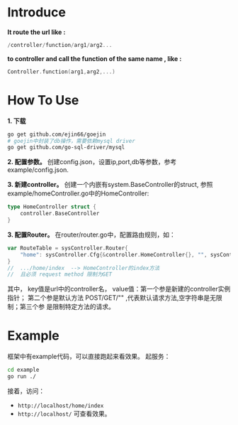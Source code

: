 # Introduce

**It route the url like :**

```go 
/controller/function/arg1/arg2... 
```

**to controller and call the function of the same name , like :**

```go 
Controller.function(arg1,arg2,...)
```


# How To Use

**1. 下载**
```bash
go get github.com/ejin66/goejin
# goejin中封装了db操作，需要依赖mysql driver
go get github.com/go-sql-driver/mysql
```

**2. 配置参数。**
创建config.json，设置ip,port,db等参数，参考example/config.json.

**3. 新建controller。**
创建一个内嵌有system.BaseController的struct, 参照example/homeController.go中的HomeController:

```go
type HomeController struct {
	controller.BaseController
}
```

**3. 配置Router。**
在router/router.go中，配置路由规则，如：

```go
var RouteTable = sysController.Router{
	"home": sysController.Cfg{&controller.HomeController{}, "", sysController.MethodMap{ "Index":"GET"}}
}
//  .../home/index  --> HomeController的index方法
//  且必须 request method 限制为GET
```

其中， key值是url中的controller名， value值：第一个参是新建的controller实例指针； 第二个参是默认方法 POST/GET/"" ,代表默认请求方法,空字符串是无限制；第三个参 是限制特定方法的请求。


# Example
框架中有example代码，可以直接跑起来看效果。
起服务：
```bash
cd example
go run ./
```
接着，访问：
- `http://localhost/home/index`
- `http://localhost/`
可查看效果。
